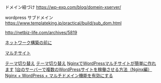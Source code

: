 ドメイン紐づけ
https://wp-exp.com/blog/domein-xserver/

wordpress サブドメイン
https://www.templateking.jp/practical/build/sub_dom.html

http://netbiz-life.com/archives/5819

[ネットワーク構築の前に](https://wpdocs.osdn.jp/%E3%83%8D%E3%83%83%E3%83%88%E3%83%AF%E3%83%BC%E3%82%AF%E4%BD%9C%E6%88%90%E3%81%AE%E5%89%8D%E3%81%AB)

[マルチサイト](https://wpdocs.osdn.jp/%E3%83%8D%E3%83%83%E3%83%88%E3%83%AF%E3%83%BC%E3%82%AF%E3%81%AE%E4%BD%9C%E6%88%90)

[テーマ切り替え](https://gist.github.com/wokamoto/4679580)
[テーマ切り替え](https://ja.wordpress.org/support/topic/%E7%89%B9%E5%AE%9A%E3%81%AEurl%E3%80%81%E5%9B%BA%E5%AE%9A%E3%83%9A%E3%83%BC%E3%82%B8%E3%81%AE%E3%81%BF%E3%80%8Ctheme%E3%80%8D%E3%82%92%E5%88%87%E3%82%8A%E6%9B%BF%E3%81%88%E3%82%8B/)
[NginxでWordPressマルチサイトが簡単に作れます](https://hajimeteno-linux.site/virtualenv/nginx-wordpress-multisite-easy/)
[1台のサーバーで複数のWordPressサイトを稼働させる方法（Nginx編）](https://4thsight.xyz/1091)
[Nginx + WordPress + マルチドメイン機能を有効にする](http://tech.memoecho.com/ja/wordpress/nginx-wordpress-multi-domains/)